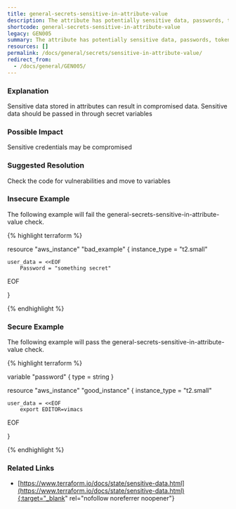 ```yaml
---
title: general-secrets-sensitive-in-attribute-value
description: The attribute has potentially sensitive data, passwords, tokens or keys in it
shortcode: general-secrets-sensitive-in-attribute-value
legacy: GEN005
summary: The attribute has potentially sensitive data, passwords, tokens or keys in it 
resources: [] 
permalink: /docs/general/secrets/sensitive-in-attribute-value/
redirect_from: 
  - /docs/general/GEN005/
---
```


### Explanation


Sensitive data stored in attributes can result in compromised data. Sensitive data should be passed in through secret variables



### Possible Impact
Sensitive credentials may be compromised

### Suggested Resolution
Check the code for vulnerabilities and move to variables


### Insecure Example

The following example will fail the general-secrets-sensitive-in-attribute-value check.

{% highlight terraform %}

resource "aws_instance" "bad_example" {
	instance_type = "t2.small"

	user_data = <<EOF
		Password = "something secret"
EOF

}

{% endhighlight %}



### Secure Example

The following example will pass the general-secrets-sensitive-in-attribute-value check.

{% highlight terraform %}

variable "password" {
	type = string
}

resource "aws_instance" "good_instance" {
	instance_type = "t2.small"

	user_data = <<EOF
		export EDITOR=vimacs
EOF

}

{% endhighlight %}



### Related Links


- [https://www.terraform.io/docs/state/sensitive-data.html](https://www.terraform.io/docs/state/sensitive-data.html){:target="_blank" rel="nofollow noreferrer noopener"}


